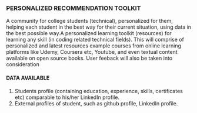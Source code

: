 ### PERSONALIZED RECOMMENDATION TOOLKIT
 A community for college students (technical), personalized for them, helping each student in the best way for their current situation, using data in the best possible way.A personalized learning toolkit (resources) for learning any skill (in coding related technical fields). This will comprise of personalized and latest resources example courses from online learning platforms like Udemy, Coursera etc, Youtube, and even textual content available on open source books. User feeback will also be taken into consideration

#### DATA AVAILABLE
1. Students profile (containing education, experience, skills, certificates etc) comparable to his/her LinkedIn profile.
2. External profiles of student, such as github profile, LinkedIn profile.
